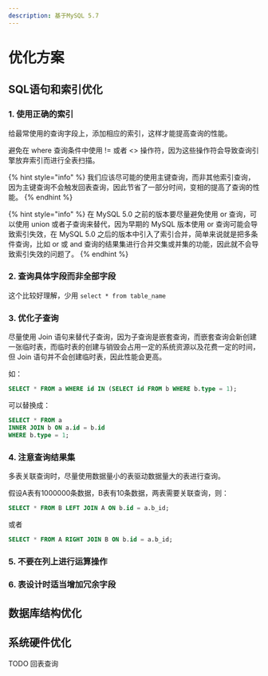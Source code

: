 ```yaml
---
description: 基于MySQL 5.7
---
```


# 优化方案

## SQL语句和索引优化

### 1. 使用正确的索引

给最常使用的查询字段上，添加相应的索引，这样才能提高查询的性能。

避免在 where 查询条件中使用 != 或者 &lt;&gt; 操作符，因为这些操作符会导致查询引擎放弃索引而进行全表扫描。

{% hint style="info" %}
我们应该尽可能的使用主键查询，而非其他索引查询，因为主键查询不会触发回表查询，因此节省了一部分时间，变相的提高了查询的性能。
{% endhint %}

{% hint style="info" %}
在 MySQL 5.0 之前的版本要尽量避免使用 or 查询，可以使用 union 或者子查询来替代，因为早期的 MySQL 版本使用 or 查询可能会导致索引失效，在 MySQL 5.0 之后的版本中引入了索引合并，简单来说就是把多条件查询，比如 or 或 and 查询的结果集进行合并交集或并集的功能，因此就不会导致索引失效的问题了。
{% endhint %}



### 2. 查询具体字段而非全部字段

这个比较好理解，少用 `select * from table_name`



### 3. 优化子查询

尽量使用 Join 语句来替代子查询，因为子查询是嵌套查询，而嵌套查询会新创建一张临时表，而临时表的创建与销毁会占用一定的系统资源以及花费一定的时间，但 Join 语句并不会创建临时表，因此性能会更高。

如：

```sql
SELECT * FROM a WHERE id IN (SELECT id FROM b WHERE b.type = 1);
```

可以替换成：

```sql
SELECT * FROM a
INNER JOIN b ON a.id = b.id 
WHERE b.type = 1;
```



### 4. 注意查询结果集

多表关联查询时，尽量使用数据量小的表驱动数据量大的表进行查询。

假设A表有1000000条数据，B表有10条数据，两表需要关联查询，则：

```sql
SELECT * FROM B LEFT JOIN A ON b.id = a.b_id;
```

或者

```sql
SELECT * FROM A RIGHT JOIN B ON b.id = a.b_id;
```



### 5. 不要在列上进行运算操作



### 6. 表设计时适当增加冗余字段



## 数据库结构优化



## 系统硬件优化





TODO 回表查询

